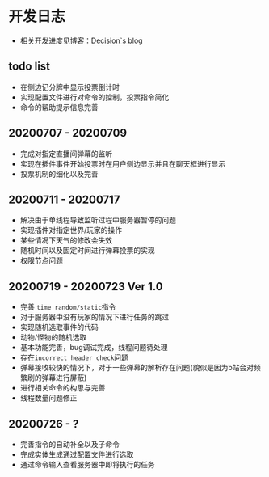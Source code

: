 # 开发日志

* 相关开发进度见博客：[Decision`s blog](https://decision01.cn/)

## todo list
* 在侧边记分牌中显示投票倒计时
* 实现配置文件进行对命令的控制，投票指令简化
* 命令的帮助提示信息完善

## 20200707 - 20200709
* 完成对指定直播间弹幕的监听
* 实现在插件事件开始投票时在用户侧边显示并且在聊天框进行显示
* 投票机制的细化以及完善

## 20200711 - 20200717
* 解决由于单线程导致监听过程中服务器暂停的问题
* 实现插件对指定世界/玩家的操作
* 某些情况下天气的修改会失效
* 随机时间以及固定时间进行弹幕投票的实现
* 权限节点问题

## 20200719 - 20200723  Ver 1.0
* 完善 `time random/static`指令
* 对于服务器中没有玩家的情况下进行任务的跳过
* 实现随机选取事件的代码
* 动物/怪物的随机选取
* 基本功能完善，bug调试完成，线程问题待处理
* 存在`incorrect header check`问题
* 弹幕接收较快的情况下，对于一些弹幕的解析存在问题(貌似是因为b站会对频繁刷的弹幕进行屏蔽)
* 进行相关命令的构思与完善
* 线程数量问题修正


## 20200726 - ?
* 完善指令的自动补全以及子命令
* 完成实体生成通过配置文件进行选取
* 通过命令输入查看服务器中即将执行的任务